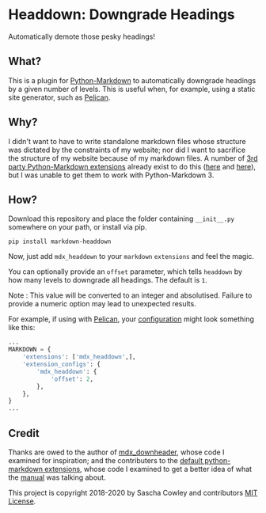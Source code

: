 # Headdown: Downgrade Headings

Automatically demote those pesky headings!

## What?

This is a plugin for [Python-Markdown][pmd] to automatically downgrade headings by a given number of levels. This is useful when, for example, using a static site generator, such as [Pelican][pelican].

## Why?

I didn't want to have to write standalone markdown files whose structure was dictated by the constraints of my website; nor did I want to sacrifice the structure of my website because of my markdown files. A number of [3rd party Python-Markdown extensions][3ppmdx] already exist to do this ([here][p1] and [here][p2]), but I was unable to get them to work with Python-Markdown 3.

## How?

Download this repository and place the folder containing `__init__.py` somewhere on your path, or install via pip.

```
pip install markdown-headdown
```

Now, just add `mdx_headdown` to your `markdown` `extensions` and feel the magic.

You can optionally provide an `offset` parameter, which tells `headdown` by how many levels to downgrade all headings. The default is `1`.

Note
: This value will be converted to an integer and absolutised. Failure to provide a numeric option may lead to unexpected results.

For example, if using with [Pelican][pelican], your [configuration][pelicanconf] might look something like this:

```python
...
MARKDOWN = {
    'extensions': ['mdx_headdown',],
    'extension_configs': {
        'mdx_headdown': {
            'offset': 2,
        },
    },
}
...
```

## Credit

Thanks are owed to the author of [mdx_downheader][p2], whose code I examined for inspiration; and the contributers to the [default python-markdown extensions][pmdx], whose code I examined to get a better idea of what the [manual][pmdapi] was talking about.

This project is copyright 2018-2020 by Sascha Cowley and contributors [MIT License](LICENSE).


[pmd]: https://python-markdown.github.io/
[pelican]: https://getpelican.com/
[p1]: https://code.google.com/archive/p/markdown-downheader/
[p2]: https://github.com/cprieto/mdx_downheader
[pmdx]: https://python-markdown.github.io/extensions/
[pmdapi]: https://python-markdown.github.io/extensions/
[pelicanconf]: http://docs.getpelican.com/en/stable/settings.html
[3ppmdx]: https://github.com/Python-Markdown/markdown/wiki/third-party-extensions
